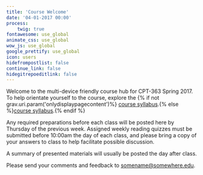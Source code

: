 ```yaml
---
title: 'Course Welcome'
date: '04-01-2017 00:00'
process:
    twig: true
fontawesome: use_global
animate_css: use_global
wow_js: use_global
google_prettify: use_global
icon: users
hidefrompostlist: false
continue_link: false
hidegitrepoeditlink: false
---
```


Welcome to the multi-device friendly course hub for CPT-363 Spring 2017. To help orientate yourself to the course, explore the {% if not grav.uri.param('onlydisplaypagecontent')%}
[course syllabus](../../syllabus).{% else %}[course syllabus](../../syllabus/onlydisplaypagecontent:true).{% endif %}
        
Any required preparations before each class will be posted here by Thursday of the previous week. Assigned weekly reading quizzes must be submitted before 10:00am the day of each class, and please bring a copy of your answers to class to help facilitate possible discussion.

A summary of presented materials will usually be posted the day after class.

Please send your comments and feedback to <somename@somewhere.edu>.